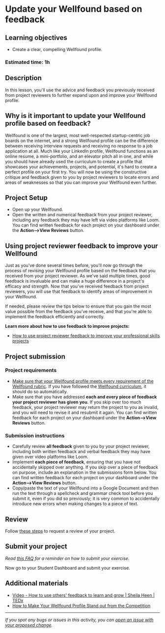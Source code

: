 # Update your Wellfound based on feedback

## **Learning objectives**

- Create a clear, compelling Wellfound profile.

### **Estimated time: 1h**

## **Description**

In this lesson, you'll use the advice and feedback you previously received from project reviewers to further expand upon and improve your Wellfound profile.

## Why is it important to update your Wellfound profile based on feedback?

Wellfound is one of the largest, most well-respected startup-centric job boards on the internet, and a strong Wellfound profile can be the difference between receiving interview requests and receiving no response to a job application at all. Much like your LinkedIn profile, Wellfound functions as an online resume, a mini-portfolio, and an elevator pitch all in one, and while you should have already used the curriculum to create a profile that showcases your achievements, projects, and potential, it's hard to create a perfect profile on your first try. You will now be using the constructive critique and feedback given to you by project reviewers to locate errors and areas of weaknesses so that you can improve your Wellfound even further.

## Project Setup

- Open up your Wellfound.
- Open the written and numerical feedback from your project reviewer, including any feedback they may have left via video platforms like Loom. You can find written feedback for each project on your dashboard under the **Action—>View Reviews** button.

## Using project reviewer feedback to improve your Wellfound

Just as you've done several times before, you'll now go through the process of revising your Wellfound profile based on the feedback that you received from your project reviewer. As we've said multiple times, good feedback is invaluable and can make a huge difference in a project's efficacy and strength. Now that you've received feedback from project reviewers, you will use that feedback to identify areas of improvement in your Wellfound.

If needed, please review the tips below to ensure that you gain the most value possible from the feedback you've receive, and that you're able to implement the feedback efficiently and correctly.

**Learn more about how to use feedback to improve projects:**

- [How to use project reviewer feedback to improve your professional skills projects](https://microverse.zendesk.com/hc/en-us/articles/9460282580883-How-Do-I-Use-Code-Reviewer-Feedback-To-Improve-My-Professional-Skills-Projects-)

## Project submission

### Project requirements

- [Make sure that your Wellfound profile meets every requirement of the Wellfound rubric](https://docs.google.com/document/d/1ZHhPBL8w6tqSlVDOWI4u9kMVCQtxeDDL9aL3j0VQ2iA/edit). If you have followed the [Wellfound curriculum](https://github.com/microverseinc/curriculum-professional-skills/blob/main/interview-prep/create-the-first-draft-of-your-angellist-profile.md), it should do so automatically.
- Make sure that you have addressed **each and every piece of feedback your project reviewer has given you.** If you skip over too much feedback, your project reviewer may return the project to you as invalid, and you will need to revise it and resubmit it again. You can find written feedback for each project on your dashboard under the **Action—>View Reviews** button.

### **Submission instructions**

- Carefully review **all feedback** given to you by your project reviewer, including both written feedback and verbal feedback they may have given over video platforms like Loom.
- Implement **each piece of feedback**, ensuring that you have not accidentally skipped over anything. If you skip over a piece of feedback on purpose, include an explanation in the submissions form below. You can find written feedback for each project on your dashboard under the **Action—>View Reviews** button.
- Copy/paste the text of your Wellfound into a Google Document and then run the text through a spellcheck and grammar check tool before you submit it, even if you did so previously; it is very common to accidentally introduce new errors when making changes to a piece of text.

## Review

Follow [these steps](https://github.com/microverseinc/curriculum-transversal-skills/blob/main/code-review/articles/how_to_ask_for_a_prof_skills_review.md) to request a review of your project.

## Submit your project

_Read [this FAQ](https://microverse.zendesk.com/hc/en-us/articles/360061344234) for a reminder on how to submit your exercise._

Now go to your Student Dashboard and submit your exercise.

## Additional materials

- [Video - How to use others' feedback to learn and grow | Sheila Heen | TEDx](https://www.youtube.com/watch?v=FQNbaKkYk_Q)
- [How to Make Your Wellfound Profile Stand out from the Competition](https://wellfound.com/blog/how-to-make-your-angellist-profile-stand-out-from-the-competition)

---

_If you spot any bugs or issues in this activity, you can [open an issue with your proposed change](https://github.com/microverseinc/curriculum-transversal-skills/blob/main/git-github/articles/open_issue.md)._
